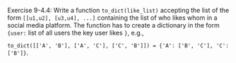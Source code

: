 Exercise 9-4.4:  Write a function ```to_dict(like_list)``` accepting the list of the form ```[[u1,u2], [u3,u4], ...]``` 
containing the list of who likes whom in a social media platform. The function has to create a dictionary in the form
```{user:``` list of all users the key user likes ```}```, e.g.,

```to_dict([['A', 'B'], ['A', 'C'], ['C', 'B']]) = {'A': ['B', 'C'], 'C': ['B']}```.
